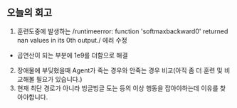 ## 오늘의 회고

1. 훈련도중에 발생하는 /runtimeerror: function 'softmaxbackward0' returned nan values in its 0th output./ 에러 수정
  - 곱연산이 되는 부분에 1e9를 더함으로 해결
2. 장애물에 부딪혔을때 Agent가 죽는 경우와 안죽는 경우 비교(아직 좀 더 훈련 및 비교해볼 필요가 있습니다.)
3. 현재 최단 경로가 아니라 빙글빙글 도는 등의 이상 행동을 잡아야하는데 이유를 찾아야합니다.
